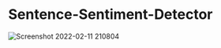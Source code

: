 # Sentence-Sentiment-Detector

![Screenshot 2022-02-11 210804](https://user-images.githubusercontent.com/86012289/153630163-bbf3f298-1037-4dad-9045-9d6ac11e323b.png)
